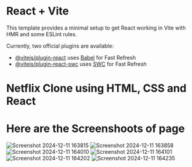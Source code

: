 # React + Vite

This template provides a minimal setup to get React working in Vite with HMR and some ESLint rules.

Currently, two official plugins are available:

- [@vitejs/plugin-react](https://github.com/vitejs/vite-plugin-react/blob/main/packages/plugin-react/README.md) uses [Babel](https://babeljs.io/) for Fast Refresh
- [@vitejs/plugin-react-swc](https://github.com/vitejs/vite-plugin-react-swc) uses [SWC](https://swc.rs/) for Fast Refresh


# Netflix Clone using HTML, CSS and React 
# Here are the Screenshoots of page

![Screenshot 2024-12-11 163815](https://github.com/user-attachments/assets/8b6acdbe-693c-4727-ac60-b0b37522b69a)
![Screenshot 2024-12-11 163858](https://github.com/user-attachments/assets/4451180e-0949-42f2-b41b-313940172c04)
![Screenshot 2024-12-11 164010](https://github.com/user-attachments/assets/6ffd15dc-2be6-47bd-ba86-e7ad9436ea7f)
![Screenshot 2024-12-11 164101](https://github.com/user-attachments/assets/b65114c8-28d9-483a-b559-29efe9aded5e)
![Screenshot 2024-12-11 164202](https://github.com/user-attachments/assets/b2eb76f9-2857-4953-aac6-e13eb4573133)
![Screenshot 2024-12-11 164235](https://github.com/user-attachments/assets/ff3a6da8-c097-4bc4-87db-5e1048a83a6d)
